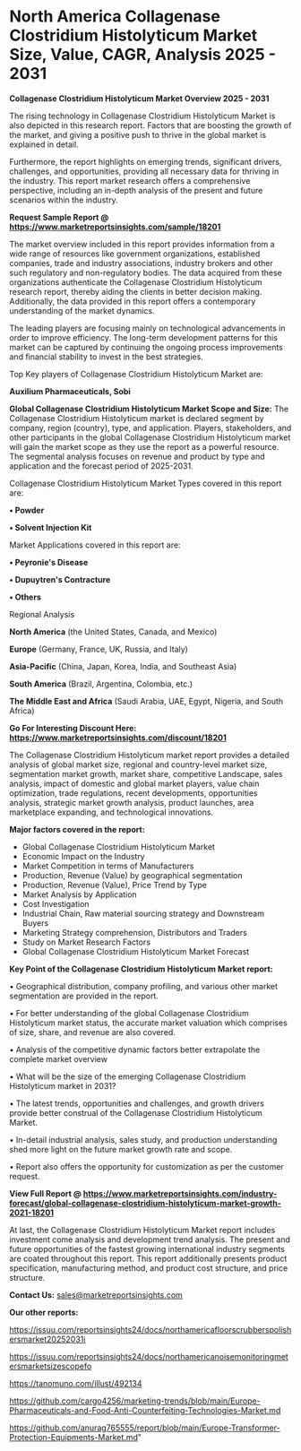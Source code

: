 # North America Collagenase Clostridium Histolyticum Market Size, Value, CAGR, Analysis 2025 - 2031

<Strong> Collagenase Clostridium Histolyticum Market Overview 2025 - 2031</strong>

The rising technology in Collagenase Clostridium Histolyticum Market is also depicted in this research report. Factors that are boosting the growth of the market, and giving a positive push to thrive in the global market is explained in detail.

Furthermore, the report highlights on emerging trends, significant drivers, challenges, and opportunities, providing all necessary data for thriving in the industry. This report market research offers a comprehensive perspective, including an in-depth analysis of the present and future scenarios within the industry.

<strong>Request Sample Report @ <a href=https://www.marketreportsinsights.com/sample/18201>https://www.marketreportsinsights.com/sample/18201</a></strong>

The market overview included in this report provides information from a wide range of resources like government organizations, established companies, trade and industry associations, industry brokers and other such regulatory and non-regulatory bodies. The data acquired from these organizations authenticate the Collagenase Clostridium Histolyticum research report, thereby aiding the clients in better decision making. Additionally, the data provided in this report offers a contemporary understanding of the market dynamics.

The leading players are focusing mainly on technological advancements in order to improve efficiency. The long-term development patterns for this market can be captured by continuing the ongoing process improvements and financial stability to invest in the best strategies.

Top Key players of Collagenase Clostridium Histolyticum Market are:

<strong>Auxilium Pharmaceuticals, Sobi</strong>

<strong><b>Global Collagenase Clostridium Histolyticum Market Scope and Size:</b></strong>
The Collagenase Clostridium Histolyticum market is declared segment by company, region (country), type, and application. Players, stakeholders, and other participants in the global Collagenase Clostridium Histolyticum market will gain the market scope as they use the report as a powerful resource. The segmental analysis focuses on revenue and product by type and application and the forecast period of 2025-2031.

Collagenase Clostridium Histolyticum Market Types covered in this report are:

<strong>• Powder

• Solvent Injection Kit</strong>

Market Applications covered in this report are:

<strong>• Peyronie's Disease

• Dupuytren's Contracture

• Others</strong> 

Regional Analysis

<strong>North America</strong> (the United States, Canada, and Mexico)

<strong>Europe</strong> (Germany, France, UK, Russia, and Italy)

<strong>Asia-Pacific</strong> (China, Japan, Korea, India, and Southeast Asia)

<strong>South America</strong> (Brazil, Argentina, Colombia, etc.)

<strong>The Middle East and Africa</strong> (Saudi Arabia, UAE, Egypt, Nigeria, and South Africa)

<strong>Go For Interesting Discount Here: <a href=https://www.marketreportsinsights.com/discount/18201>https://www.marketreportsinsights.com/discount/18201</a></strong>

The Collagenase Clostridium Histolyticum market report provides a detailed analysis of global market size, regional and country-level market size, segmentation market growth, market share, competitive Landscape, sales analysis, impact of domestic and global market players, value chain optimization, trade regulations, recent developments, opportunities analysis, strategic market growth analysis, product launches, area marketplace expanding, and technological innovations.

<strong><b>Major factors covered in the report:</b></strong>
<ul>
  <li>Global Collagenase Clostridium Histolyticum Market </li>
  <li>Economic Impact on the Industry</li>
  <li>Market Competition in terms of Manufacturers</li>
  <li>Production, Revenue (Value) by geographical segmentation</li>
  <li>Production, Revenue (Value), Price Trend by Type</li>
  <li>Market Analysis by Application</li>
  <li>Cost Investigation</li>
  <li>Industrial Chain, Raw material sourcing strategy and Downstream Buyers</li>
  <li>Marketing Strategy comprehension, Distributors and Traders</li>
  <li>Study on Market Research Factors</li>
  <li>Global Collagenase Clostridium Histolyticum Market Forecast</li>
</ul>

<strong><b>Key Point of the Collagenase Clostridium Histolyticum Market report:</b></strong>

• Geographical distribution, company profiling, and various other market segmentation are provided in the report.

• For better understanding of the global Collagenase Clostridium Histolyticum market status, the accurate market valuation which comprises of size, share, and revenue are also covered.

• Analysis of the competitive dynamic factors better extrapolate the complete market overview

• What will be the size of the emerging Collagenase Clostridium Histolyticum market in 2031?

• The latest trends, opportunities and challenges, and growth drivers provide better construal of the Collagenase Clostridium Histolyticum Market.

• In-detail industrial analysis, sales study, and production understanding shed more light on the future market growth rate and scope.

• Report also offers the opportunity for customization as per the customer request.

<strong><b>View Full Report @ <a href=https://www.marketreportsinsights.com/industry-forecast/global-collagenase-clostridium-histolyticum-market-growth-2021-18201>https://www.marketreportsinsights.com/industry-forecast/global-collagenase-clostridium-histolyticum-market-growth-2021-18201</a></b></strong>


At last, the Collagenase Clostridium Histolyticum Market report includes investment come analysis and development trend analysis. The present and future opportunities of the fastest growing international industry segments are coated throughout this report. This report additionally presents product specification, manufacturing method, and product cost structure, and price structure.

<strong>Contact Us:</strong>
sales@marketreportsinsights.com

<strong>Our other reports:</strong>

<a href=https://issuu.com/reportsinsights24/docs/northamericafloorscrubberspolishersmarket20252031i>https://issuu.com/reportsinsights24/docs/northamericafloorscrubberspolishersmarket20252031i</a>

<a href=https://issuu.com/reportsinsights24/docs/northamericanoisemonitoringmetersmarketsizescopefo>https://issuu.com/reportsinsights24/docs/northamericanoisemonitoringmetersmarketsizescopefo</a>

<a href=https://tanomuno.com/illust/492134>https://tanomuno.com/illust/492134</a>

<a href=https://github.com/cargo4256/marketing-trends/blob/main/Europe-Pharmaceuticals-and-Food-Anti-Counterfeiting-Technologies-Market.md>https://github.com/cargo4256/marketing-trends/blob/main/Europe-Pharmaceuticals-and-Food-Anti-Counterfeiting-Technologies-Market.md</a>

<a href=https://github.com/anurag765555/report/blob/main/Europe-Transformer-Protection-Equipments-Market.md>https://github.com/anurag765555/report/blob/main/Europe-Transformer-Protection-Equipments-Market.md</a>"
